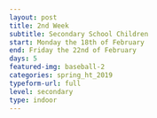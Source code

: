```yaml
---
layout: post
title: 2nd Week
subtitle: Secondary School Children
start: Monday the 18th of February
end: Friday the 22nd of February
days: 5
featured-img: baseball-2
categories: spring_ht_2019
typeform-url: full
level: secondary
type: indoor
---
```

